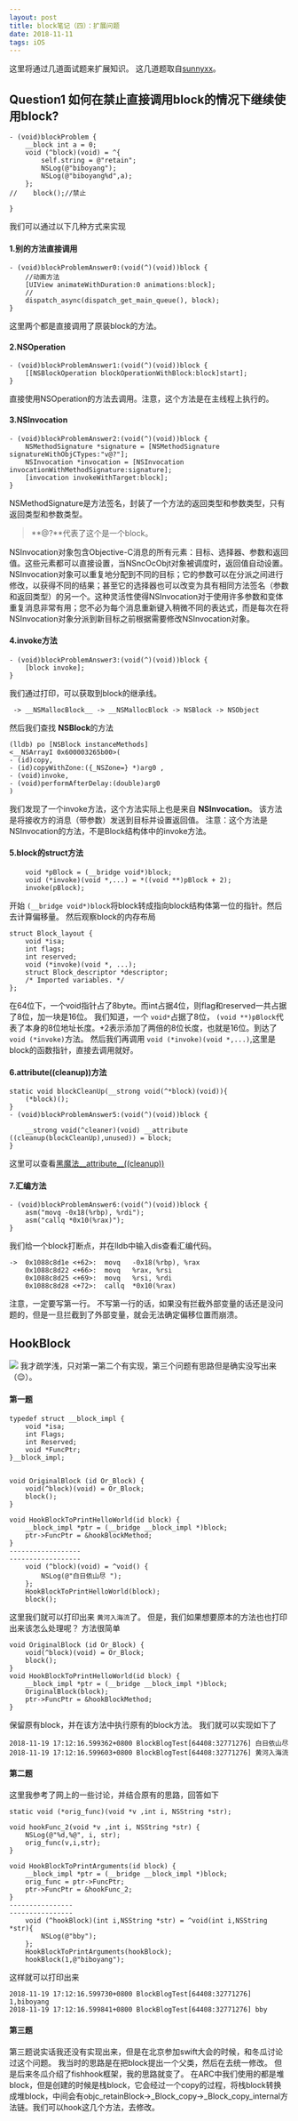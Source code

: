 ```yaml
---
layout: post
title: block笔记（四）：扩展问题
date: 2018-11-11 
tags: iOS
---
```

这里将通过几道面试题来扩展知识。
这几道题取自[sunnyxx](http://blog.sunnyxx.com/)。
## Question1 如何在禁止直接调用block的情况下继续使用block?
```
- (void)blockProblem {
    __block int a = 0;
    void (^block)(void) = ^{
        self.string = @"retain";
        NSLog(@"biboyang");
        NSLog(@"biboyang%d",a);
    };
//    block();//禁止
    
}
```
我们可以通过以下几种方式来实现
#### 1.别的方法直接调用
```
- (void)blockProblemAnswer0:(void(^)(void))block {
    //动画方法 
    [UIView animateWithDuration:0 animations:block];   
    //
    dispatch_async(dispatch_get_main_queue(), block);
}
```
这里两个都是直接调用了原装block的方法。


#### 2.NSOperation
```
- (void)blockProblemAnswer1:(void(^)(void))block {
    [[NSBlockOperation blockOperationWithBlock:block]start];
}
```
直接使用NSOperation的方法去调用。注意，这个方法是在主线程上执行的。

#### 3.NSInvocation
```
- (void)blockProblemAnswer2:(void(^)(void))block {
    NSMethodSignature *signature = [NSMethodSignature signatureWithObjCTypes:"v@?"];
    NSInvocation *invocation = [NSInvocation invocationWithMethodSignature:signature];
    [invocation invokeWithTarget:block];
}
```
NSMethodSignature是方法签名，封装了一个方法的返回类型和参数类型，只有返回类型和参数类型。

> **@?**代表了这个是一个block。

NSInvocation对象包含Objective-C消息的所有元素：目标、选择器、参数和返回值。这些元素都可以直接设置，当NSncOcObjt对象被调度时，返回值自动设置。
NSInvocation对象可以重复地分配到不同的目标；它的参数可以在分派之间进行修改，以获得不同的结果；甚至它的选择器也可以改变为具有相同方法签名（参数和返回类型）的另一个。这种灵活性使得NSInvocation对于使用许多参数和变体重复消息非常有用；您不必为每个消息重新键入稍微不同的表达式，而是每次在将NSInvocation对象分派到新目标之前根据需要修改NSInvocation对象。

#### 4.invoke方法
```
- (void)blockProblemAnswer3:(void(^)(void))block {
    [block invoke];
}
```
我们通过打印，可以获取到block的继承线。
```
 -> __NSMallocBlock__ -> __NSMallocBlock -> NSBlock -> NSObject
```
然后我们查找 **NSBlock**的方法
```
(lldb) po [NSBlock instanceMethods]
<__NSArrayI 0x600003265b00>(
- (id)copy,
- (id)copyWithZone:({_NSZone=} *)arg0 ,
- (void)invoke,
- (void)performAfterDelay:(double)arg0 
)
```
我们发现了一个invoke方法，这个方法实际上也是来自 **NSInvocation**。
该方法是将接收方的消息（带参数）发送到目标并设置返回值。
注意：这个方法是NSInvocation的方法，不是Block结构体中的invoke方法。

#### 5.block的struct方法
```
    void *pBlock = (__bridge void*)block;
    void (*invoke)(void *,...) = *((void **)pBlock + 2);
    invoke(pBlock);
```
开始 `(__bridge void*)block`将block转成指向block结构体第一位的指针。然后去计算偏移量。
然后观察block的内存布局
```
struct Block_layout {
    void *isa;
    int flags;
    int reserved;
    void (*invoke)(void *, ...);
    struct Block_descriptor *descriptor;
    /* Imported variables. */
};
```
在64位下，一个void指针占了8byte。而int占据4位，则flag和reserved一共占据了8位，加一块是16位。
我们知道，一个 `void*`占据了8位， ``(void **)pBlock``代表了本身的8位地址长度。+2表示添加了两倍的8位长度，也就是16位。到达了 `void (*invoke)`方法。
然后我们再调用 `void (*invoke)(void *,...)`,这里是block的函数指针，直接去调用就好。

#### 6.__attribute__((cleanup))方法
```
static void blockCleanUp(__strong void(^*block)(void)){
    (*block)();
}
- (void)blockProblemAnswer5:(void(^)(void))block {
    
    __strong void(^cleaner)(void) __attribute ((cleanup(blockCleanUp),unused)) = block;
}
```
这里可以查看[黑魔法__attribute__((cleanup))](http://blog.sunnyxx.com/2014/09/15/objc-attribute-cleanup/)

#### 7.汇编方法
```
- (void)blockProblemAnswer6:(void(^)(void))block {
    asm("movq -0x18(%rbp), %rdi");
    asm("callq *0x10(%rax)");
}
```
我们给一个block打断点，并在lldb中输入dis查看汇编代码。
```
->  0x1088c8d1e <+62>:  movq   -0x18(%rbp), %rax
    0x1088c8d22 <+66>:  movq   %rax, %rsi
    0x1088c8d25 <+69>:  movq   %rsi, %rdi
    0x1088c8d28 <+72>:  callq  *0x10(%rax)
```
注意，一定要写第一行。
不写第一行的话，如果没有拦截外部变量的话还是没问题的，但是一旦拦截到了外部变量，就会无法确定偏移位置而崩溃。

## HookBlock
![](https://wx3.sinaimg.cn/mw690/51530583ly1fsatleo2zmj213u10caiu.jpg)
我才疏学浅，只对第一第二个有实现，第三个问题有思路但是确实没写出来（😌）。

#### 第一题
```
typedef struct __block_impl {
    void *isa;
    int Flags;
    int Reserved;
    void *FuncPtr;
}__block_impl;


void OriginalBlock (id Or_Block) {
    void(^block)(void) = Or_Block;
    block();
}

void HookBlockToPrintHelloWorld(id block) {
    __block_impl *ptr = (__bridge __block_impl *)block;
    ptr->FuncPtr = &hookBlockMethod;
}
------------------
------------------
    void (^block)(void) = ^void() {
        NSLog(@"白日依山尽 ");
    };
    HookBlockToPrintHelloWorld(block);
    block();
```

这里我们就可以打印出来 ``黄河入海流``了。
但是，我们如果想要原本的方法也也打印出来该怎么处理呢？
方法很简单
```
void OriginalBlock (id Or_Block) {
    void(^block)(void) = Or_Block;
    block();
}
void HookBlockToPrintHelloWorld(id block) {
    __block_impl *ptr = (__bridge __block_impl *)block;
    OriginalBlock(block);
    ptr->FuncPtr = &hookBlockMethod;
}
```
保留原有block，并在该方法中执行原有的block方法。
我们就可以实现如下了
```
2018-11-19 17:12:16.599362+0800 BlockBlogTest[64408:32771276] 白日依山尽 
2018-11-19 17:12:16.599603+0800 BlockBlogTest[64408:32771276] 黄河入海流
```
#### 第二题
这里我参考了网上的一些讨论，并结合原有的思路，回答如下
```
static void (*orig_func)(void *v ,int i, NSString *str);

void hookFunc_2(void *v ,int i, NSString *str) {
    NSLog(@"%d,%@", i, str);
    orig_func(v,i,str);
}

void HookBlockToPrintArguments(id block) {
    __block_impl *ptr = (__bridge __block_impl *)block;
    orig_func = ptr->FuncPtr;
    ptr->FuncPtr = &hookFunc_2;
}
----------------
----------------
    void (^hookBlock)(int i,NSString *str) = ^void(int i,NSString *str){
        NSLog(@"bby");
    };
    HookBlockToPrintArguments(hookBlock);
    hookBlock(1,@"biboyang");

```
这样就可以打印出来
```
2018-11-19 17:12:16.599730+0800 BlockBlogTest[64408:32771276] 1,biboyang
2018-11-19 17:12:16.599841+0800 BlockBlogTest[64408:32771276] bby
```

#### 第三题
第三题说实话我还没有实现出来，但是在北京参加swift大会的时候，和冬瓜讨论过这个问题。
我当时的思路是在把block提出一个父类，然后在去统一修改。
但是后来冬瓜介绍了fishhook框架，我的思路就变了。
在ARC中我们使用的都是堆block，但是创建的时候是栈block，它会经过一个copy的过程，将栈block转换成堆block，中间会有objc_retainBlock->_Block_copy->_Block_copy_internal方法链。我们可以hook这几个方法，去修改。